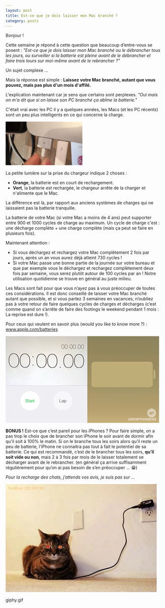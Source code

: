 ```yaml
---
layout: post
title: Est-ce que je dois laisser mon Mac branché ?
category: posts
---
```


Bonjour !

Cette semaine je répond à cette question que beaucoup d’entre-vous se posent :
*"Est-ce que je dois laisser mon Mac branché ou le débrancher tous les jours, ou surveiller si la batterie est pleine avant de le débrancher et faire trois tours sur moi-même avant de le rebrancher ?"*

Un sujet complexe ...

Mais la réponse est simple : 
**Laissez votre Mac branché, autant que vous pouvez, mais pas plus d'un mois d'affilé.**

L'explication maintenant car je sens que certains sont perplexes. 
*"Oui mais on m'a dit que si on laisse son PC branché ça abîme la batterie."*

C'était vrai avec les PC il y a quelques années, les Macs (et les PC récents) sont un peu plus intelligents en ce qui concerne la charge.

 ![](/images/magsafe.gif "")

La petite lumière sur la prise du chargeur indique 2 choses :
- **Orange**, la batterie est en court de rechargement.
- **Vert**, la batterie est rechargée, le chargeur arrête de la charger et n'alimente que le Mac.

La différence est là, par rapport aux anciens systèmes de charges qui ne laissaient pas la batterie tranquille. 

La batterie de votre Mac (si votre Mac a moins de 4 ans) peut supporter entre 900 et 1000 cycles de charge au maximum. 
Un cycle de charge c'est : une décharge complète + une charge complète (mais ça peut se faire en plusieurs fois). 

Maintenant attention :
  - Si vous déchargez et rechargez votre Mac complètement 2 fois par jours, après un an vous aurez déjà atteint 730 cycles !
  - Si votre Mac passe une bonne partie de la journée sur votre bureau et que par exemple vous le déchargez et rechargez complètement deux fois par semaine, vous serez plutôt autour de 100 cycles par an ! Notre utilisation quotidienne se trouve en général au juste milieu.

Les Macs sont fait pour que vous n’ayez pas à vous préoccuper de toutes ces considérations. 
Il est donc conseillé de laisser votre Mac branché autant que possible, et si vous partez 3 semaines en vacances, n’oubliez pas à votre retour de faire quelques cycles de charges et décharges (c’est comme quand on s’arrête de faire des footings le weekend pendant 1 mois : La reprise est dure !).

Pour ceux qui veulent en savoir plus (would you like to know more ?) : www.apple.com/batteries

 ![](/images/charge.gif "")


**BONUS !**
Est-ce que c’est pareil pour les iPhones ?
Pour faire simple, on a pas trop le choix que de brancher son iPhone le soir avant de dormir afin qu’il soit à 100% le matin. 
Si on le branche tous les soirs alors qu’il reste un peu de batterie, l’iPhone ne connaitra pas tout à fait le potentiel de sa batterie. 
Ce qui est recommandé, c’est de le brancher tous les soirs, **qu’il soit vide ou non**, mais 2 à 3 fois par mois de le laisser totalement se décharger avant de le rebrancher. (en général ça arrive suffisamment régulièrement pour qu’on ai pas besoin de s’en préoccuper … 😁)


*Pour la recharge des chats, j’attends vos avis, je suis pas sur ...*

 ![](/images/chargingcat.gif "")

giphy.gif
